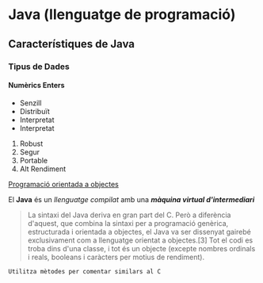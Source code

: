 # Java (llenguatge de programació)
## Característiques de Java
### Tipus de Dades
#### Numèrics Enters

* Senzill
* Distribuït
* Interpretat
* Interpretat


1. Robust
2. Segur
3. Portable
4. Alt Rendiment


[Programació orientada a objectes](https://ca.wikipedia.org/wiki/Programaci%C3%B3_orientada_a_objectes)



El **Java** és un _llenguatge compilat_ amb una **_màquina virtual d'intermediari_**

> La sintaxi del Java deriva en gran part del C. Però a diferència d'aquest, que combina la sintaxi per a programació genèrica, estructurada i orientada a objectes, el Java va ser dissenyat gairebé exclusivament com a llenguatge orientat a objectes.[3] Tot el codi es troba dins d'una classe, i tot és un objecte (excepte nombres ordinals i reals, booleans i caràcters per motius de rendiment).

```
Utilitza mètodes per comentar similars al C
```